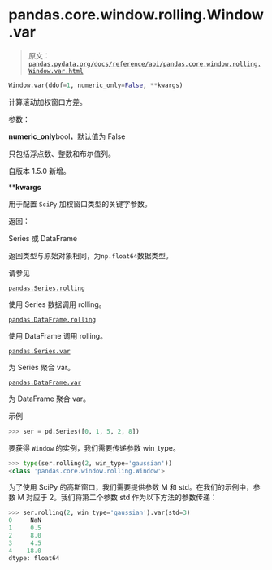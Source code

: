 # pandas.core.window.rolling.Window.var

> 原文：[`pandas.pydata.org/docs/reference/api/pandas.core.window.rolling.Window.var.html`](https://pandas.pydata.org/docs/reference/api/pandas.core.window.rolling.Window.var.html)

```py
Window.var(ddof=1, numeric_only=False, **kwargs)
```

计算滚动加权窗口方差。

参数：

**numeric_only**bool，默认值为 False

只包括浮点数、整数和布尔值列。

自版本 1.5.0 新增。

****kwargs**

用于配置 `SciPy` 加权窗口类型的关键字参数。

返回：

Series 或 DataFrame

返回类型与原始对象相同，为`np.float64`数据类型。

请参见

[`pandas.Series.rolling`](https://pandas.pydata.org/docs/reference/api/pandas.Series.rolling.html#pandas.Series.rolling "pandas.Series.rolling")

使用 Series 数据调用 rolling。

[`pandas.DataFrame.rolling`](https://pandas.pydata.org/docs/reference/api/pandas.DataFrame.rolling.html#pandas.DataFrame.rolling "pandas.DataFrame.rolling")

使用 DataFrame 调用 rolling。

[`pandas.Series.var`](https://pandas.pydata.org/docs/reference/api/pandas.Series.var.html#pandas.Series.var "pandas.Series.var")

为 Series 聚合 var。

[`pandas.DataFrame.var`](https://pandas.pydata.org/docs/reference/api/pandas.core.window.rolling.Window.var.html#pandas.DataFrame.var "pandas.DataFrame.var")

为 DataFrame 聚合 var。

示例

```py
>>> ser = pd.Series([0, 1, 5, 2, 8]) 
```

要获得 `Window` 的实例，我们需要传递参数 win_type。

```py
>>> type(ser.rolling(2, win_type='gaussian'))
<class 'pandas.core.window.rolling.Window'> 
```

为了使用 SciPy 的高斯窗口，我们需要提供参数 M 和 std。在我们的示例中，参数 M 对应于 2。我们将第二个参数 std 作为以下方法的参数传递：

```py
>>> ser.rolling(2, win_type='gaussian').var(std=3)
0     NaN
1     0.5
2     8.0
3     4.5
4    18.0
dtype: float64 
```
